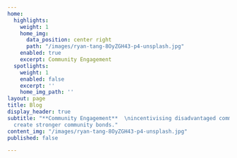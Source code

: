 ```yaml
---
home:
  highlights:
    weight: 1
    home_img:
      data_position: center right
      path: "/images/ryan-tang-8OyZGH43-p4-unsplash.jpg"
    enabled: true
    excerpt: Community Engagement
  spotlights:
    weight: 1
    enabled: false
    excerpt: ''
    home_img_path: ''
layout: page
title: Blog
display_header: true
subtitle: "**Community Engagement**  \nincentivising disadvantaged communities to
  create stronger community bonds."
content_img: "/images/ryan-tang-8OyZGH43-p4-unsplash.jpg"
published: false

---
```

